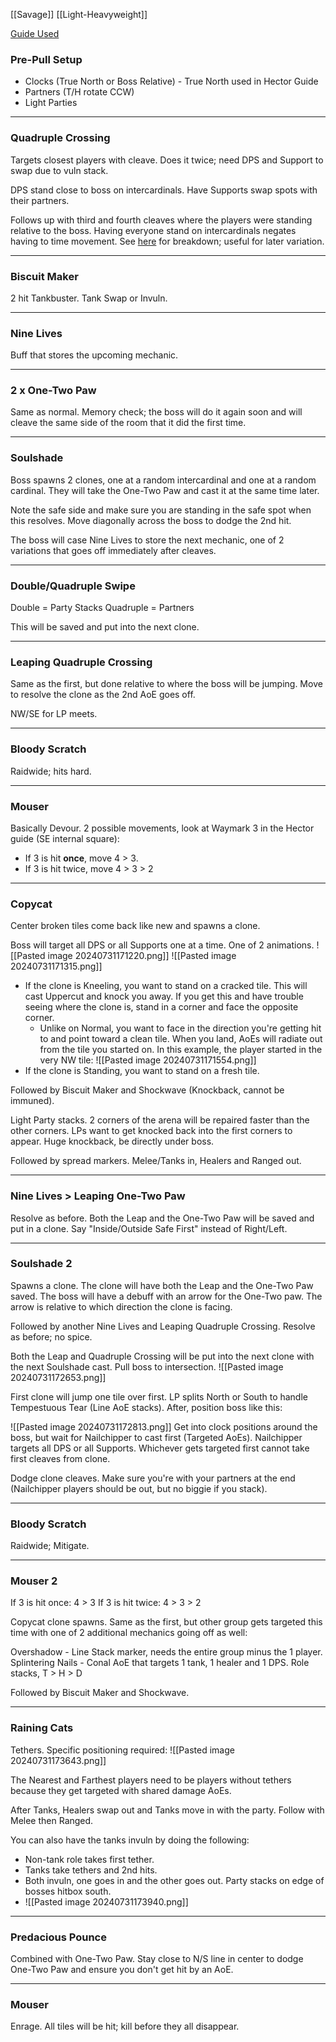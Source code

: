 [[Savage]] [[Light-Heavyweight]]

[Guide Used](https://www.youtube.com/watch?v=9UB5x8JzAiQ)
### Pre-Pull Setup
- Clocks (True North or Boss Relative) - True North used in Hector Guide
- Partners (T/H rotate CCW)
- Light Parties
___
### Quadruple Crossing
Targets closest players with cleave. Does it twice; need DPS and Support to swap due to vuln stack.

DPS stand close to boss on intercardinals. Have Supports swap spots with their partners.

Follows up with third and fourth cleaves where the players were standing relative to the boss. Having everyone stand on intercardinals negates having to time movement. See [here](https://www.youtube.com/watch?v=bOCqbHRQw2Q) for breakdown; useful for later variation.

___
### Biscuit Maker
2 hit Tankbuster. Tank Swap or Invuln.
___
### Nine Lives
Buff that stores the upcoming mechanic.
___
### 2 x One-Two Paw
Same as normal. Memory check; the boss will do it again soon and will cleave the same side of the room that it did the first time.
___
### Soulshade
Boss spawns 2 clones, one at a random intercardinal and one at a random cardinal. They will take the One-Two Paw and cast it at the same time later.

Note the safe side and make sure you are standing in the safe spot when this resolves. Move diagonally across the boss to dodge the 2nd hit.

The boss will case Nine Lives to store the next mechanic, one of 2 variations that goes off immediately after cleaves.
___
### Double/Quadruple Swipe
Double = Party Stacks
Quadruple = Partners

This will be saved and put into the next clone.
___
### Leaping Quadruple Crossing
Same as the first, but done relative to where the boss will be jumping. Move to resolve the clone as the 2nd AoE goes off.

NW/SE for LP meets.
___
### Bloody Scratch
Raidwide; hits hard.
___
### Mouser
Basically Devour. 2 possible movements, look at Waymark 3 in the Hector guide (SE internal square):
- If 3 is hit **once**, move 4 > 3.
- If 3 is hit twice, move 4 > 3 > 2
___
### Copycat
Center broken tiles come back like new and spawns a clone.

Boss will target all DPS or all Supports one at a time. One of 2 animations.
![[Pasted image 20240731171220.png]]
![[Pasted image 20240731171315.png]]
- If the clone is Kneeling, you want to stand on a cracked tile. This will cast Uppercut and knock you away. If you get this and have trouble seeing where the clone is, stand in a corner and face the opposite corner.
	 - Unlike on Normal, you want to face in the direction you're getting hit to and point toward a clean tile. When you land, AoEs will radiate out from the tile you started on. In this example, the player started in the very NW tile:
	 ![[Pasted image 20240731171554.png]]
- If the clone is Standing, you want to stand on a fresh tile.

Followed by Biscuit Maker and Shockwave (Knockback, cannot be immuned).

Light Party stacks. 2 corners of the arena will be repaired faster than the other corners. LPs want to get knocked back into the first corners to appear. Huge knockback, be directly under boss.

Followed by spread markers. Melee/Tanks in, Healers and Ranged out.
___
### Nine Lives > Leaping One-Two Paw
Resolve as before. Both the Leap and the One-Two Paw will be saved and put in a clone. Say "Inside/Outside Safe First" instead of Right/Left.
___
### Soulshade 2
Spawns a clone. The clone will have both the Leap and the One-Two Paw saved. The boss will have a debuff with an arrow for the One-Two paw. The arrow is relative to which direction the clone is facing.

Followed by another Nine Lives and Leaping Quadruple Crossing. Resolve as before; no spice.

Both the Leap and Quadruple Crossing will be put into the next clone with the next Soulshade cast. Pull boss to intersection.
![[Pasted image 20240731172653.png]]

First clone will jump one tile over first. LP splits North or South to handle Tempestuous Tear (Line AoE stacks). After, position boss like this:

![[Pasted image 20240731172813.png]]
Get into clock positions around the boss, but wait for Nailchipper to cast first (Targeted AoEs). Nailchipper targets all DPS or all Supports. Whichever gets targeted first cannot take first cleaves from clone.

Dodge clone cleaves. Make sure you're with your partners at the end (Nailchipper players should be out, but no biggie if you stack).
___
### Bloody Scratch
Raidwide; Mitigate.
___
### Mouser 2
If 3 is hit once: 4 > 3
If 3 is hit twice: 4 > 3 > 2

Copycat clone spawns. Same as the first, but other group gets targeted this time with one of 2 additional mechanics going off as well:

Overshadow - Line Stack marker, needs the entire group minus the 1 player.
Splintering Nails - Conal AoE that targets 1 tank, 1 healer and 1 DPS. Role stacks, T > H > D

Followed by Biscuit Maker and Shockwave.
___
### Raining Cats
Tethers. Specific positioning required:
![[Pasted image 20240731173643.png]]

The Nearest and Farthest players need to be players without tethers because they get targeted with shared damage AoEs.

After Tanks, Healers swap out and Tanks move in with the party. Follow with Melee then Ranged.

You can also have the tanks invuln by doing the following:
- Non-tank role takes first tether.
- Tanks take tethers and 2nd hits.
- Both invuln, one goes in and the other goes out. Party stacks on edge of bosses hitbox south.
- ![[Pasted image 20240731173940.png]]
___
### Predacious Pounce
Combined with One-Two Paw. Stay close to N/S line in center to dodge One-Two Paw and ensure you don't get hit by an AoE.
___
### Mouser
Enrage. All tiles will be hit; kill before they all disappear.